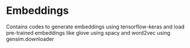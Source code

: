 # Embeddings
Contains codes to generate embeddings using tensorflow-keras and load pre-trained embeddings like glove using spacy and word2vec using gensim.downloader
